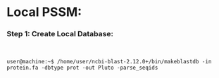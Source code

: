 
# Local PSSM:


### Step 1: Create Local Database:


&nbsp;

```console
user@machine:~$ /home/user/ncbi-blast-2.12.0+/bin/makeblastdb -in protein.fa -dbtype prot -out Pluto -parse_seqids
```
